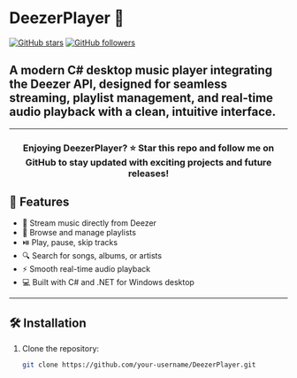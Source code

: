# DeezerPlayer 🎵

[![GitHub stars](https://img.shields.io/github/stars/hugoegry/DeezerPlayer?style=social)](https://github.com/hugoegry/DeezerPlayer/stargazers)
[![GitHub followers](https://img.shields.io/github/followers/hugoegry?label=Follow&style=social)](https://github.com/hugoegry)

## A **modern C# desktop music player** integrating the **Deezer API**, designed for seamless streaming, playlist management, and real-time audio playback with a clean, intuitive interface.

---

<h3 align="center">Enjoying DeezerPlayer? ⭐ Star this repo and follow me on GitHub to stay updated with exciting projects and future releases!</h3>   

## 🚀 Features

- 🎵 Stream music directly from Deezer
- 📂 Browse and manage playlists
- ⏯️ Play, pause, skip tracks
- 🔍 Search for songs, albums, or artists
- ⚡ Smooth real-time audio playback
- 💻 Built with C# and .NET for Windows desktop

---

## 🛠 Installation

1. Clone the repository:
   ```bash
   git clone https://github.com/your-username/DeezerPlayer.git
